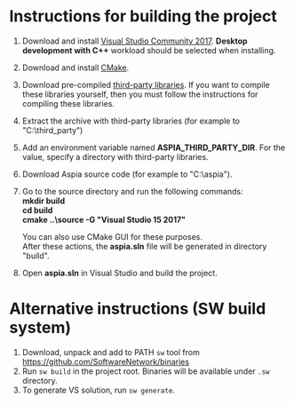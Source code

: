 Instructions for building the project
=====================================
1. Download and install [Visual Studio Community 2017](https://www.visualstudio.com/downloads).
   **Desktop development with C++** workload should be selected when installing.
2. Download and install [CMake](https://cmake.org/download).
3. Download pre-compiled [third-party libraries](https://files.aspia.org/dev/third_party.7z).
   If you want to compile these libraries yourself, then you must follow the instructions for compiling these libraries.
4. Extract the archive with third-party libraries (for example to "C:\third_party")
5. Add an environment variable named **ASPIA_THIRD_PARTY_DIR**. For the value, specify a directory with third-party libraries.
6. Download Aspia source code (for example to "C:\aspia").
7. Go to the source directory and run the following commands:
   **<br/>mkdir build
   <br/>cd build
   <br/>cmake ..\source -G "Visual Studio 15 2017"**

   You can also use CMake GUI for these purposes.
   <br/>After these actions, the **aspia.sln** file will be generated in directory "build".
8. Open **aspia.sln** in Visual Studio and build the project.

Alternative instructions (SW build system)
==========================================
1. Download, unpack and add to PATH `sw` tool from https://github.com/SoftwareNetwork/binaries
2. Run `sw build` in the project root.
   Binaries will be available under `.sw` directory.
3. To generate VS solution, run `sw generate`.